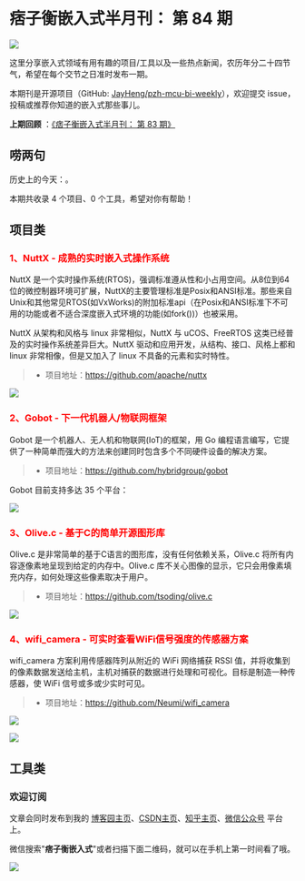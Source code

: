 # 痞子衡嵌入式半月刊： 第 84 期

![](https://raw.githubusercontent.com/JayHeng/pzh-mcu-bi-weekly/master/pics/pzh_mcu_bi_weekly.PNG)

这里分享嵌入式领域有用有趣的项目/工具以及一些热点新闻，农历年分二十四节气，希望在每个交节之日准时发布一期。

本期刊是开源项目（GitHub: [JayHeng/pzh-mcu-bi-weekly](https://github.com/JayHeng/pzh-mcu-bi-weekly)），欢迎提交 issue，投稿或推荐你知道的嵌入式那些事儿。

**上期回顾** ：[《痞子衡嵌入式半月刊： 第 83 期》](https://www.cnblogs.com/henjay724/p/17781257.html)

## 唠两句

历史上的今天：。

本期共收录 4 个项目、0 个工具，希望对你有帮助！

## 项目类

### <font color="red">1、NuttX - 成熟的实时嵌入式操作系统</font>

NuttX 是一个实时操作系统(RTOS)，强调标准遵从性和小占用空间。从8位到64位的微控制器环境可扩展，NuttX的主要管理标准是Posix和ANSI标准。那些来自Unix和其他常见RTOS(如VxWorks)的附加标准api（在Posix和ANSI标准下不可用的功能或者不适合深度嵌入式环境的功能(如fork())）也被采用。

NuttX 从架构和风格与 linux 非常相似，NuttX 与 uCOS、FreeRTOS 这类已经普及的实时操作系统差异巨大。NuttX 驱动和应用开发，从结构、接口、风格上都和 linux 非常相像，但是又加入了 linux 不具备的元素和实时特性。

> * 项目地址：https://github.com/apache/nuttx

![](https://raw.githubusercontent.com/JayHeng/pzh-mcu-bi-weekly/master/pics/issue-084/NuttX.PNG)

### <font color="red">2、Gobot - 下一代机器人/物联网框架</font>

Gobot 是一个机器人、无人机和物联网(IoT)的框架，用 Go 编程语言编写，它提供了一种简单而强大的方法来创建同时包含多个不同硬件设备的解决方案。

> * 项目地址：https://github.com/hybridgroup/gobot

Gobot 目前支持多达 35 个平台：

![](https://raw.githubusercontent.com/JayHeng/pzh-mcu-bi-weekly/master/pics/issue-084/Gobot.PNG)

### <font color="red">3、Olive.c - 基于C的简单开源图形库</font>

Olive.c 是非常简单的基于C语言的图形库，没有任何依赖关系，Olive.c 将所有内容逐像素地呈现到给定的内存中。Olive.c 库不关心图像的显示，它只会用像素填充内存，如何处理这些像素取决于用户。

> * 项目地址：https://github.com/tsoding/olive.c

![](https://raw.githubusercontent.com/JayHeng/pzh-mcu-bi-weekly/master/pics/issue-084/Olive_c.gif)

### <font color="red">4、wifi_camera - 可实时查看WiFi信号强度的传感器方案</font>

wifi_camera 方案利用传感器阵列从附近的 WiFi 网络捕获 RSSI 值，并将收集到的像素数据发送给主机，主机对捕获的数据进行处理和可视化。目标是制造一种传感器，使 WiFi 信号或多或少实时可见。

> * 项目地址：https://github.com/Neumi/wifi_camera

![](https://raw.githubusercontent.com/JayHeng/pzh-mcu-bi-weekly/master/pics/issue-084/wifi_camera.PNG)

![](https://raw.githubusercontent.com/JayHeng/pzh-mcu-bi-weekly/master/pics/issue-084/wifi_camera.gif)

## 工具类


### 欢迎订阅

文章会同时发布到我的 [博客园主页](https://www.cnblogs.com/henjay724/)、[CSDN主页](https://blog.csdn.net/henjay724)、[知乎主页](https://www.zhihu.com/people/henjay724)、[微信公众号](http://weixin.sogou.com/weixin?type=1&query=痞子衡嵌入式) 平台上。

微信搜索"__痞子衡嵌入式__"或者扫描下面二维码，就可以在手机上第一时间看了哦。

![](https://raw.githubusercontent.com/JayHeng/pzhmcu-picture/master/wechat/pzhMcu_qrcode_258x258.jpg)


